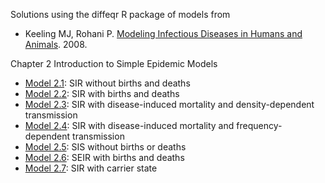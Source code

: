 
Solutions using the diffeqr R package of models from

* Keeling MJ, Rohani P. [Modeling Infectious Diseases in Humans and Animals](https://press.princeton.edu/books/hardcover/9780691116174/modeling-infectious-diseases-in-humans-and-animals). 2008.

Chapter 2 Introduction to Simple Epidemic Models

* [Model 2.1](chapter_2/model_2.1.md): SIR without births and deaths
* [Model 2.2](chapter_2/model_2.2.md): SIR with births and deaths
* [Model 2.3](chapter_2/model_2.3.md): SIR with disease-induced mortality and density-dependent transmission
* [Model 2.4](chapter_2/model_2.4.md): SIR with disease-induced mortality and frequency-dependent transmission
* [Model 2.5](chapter_2/model_2.5.md): SIS without births or deaths
* [Model 2.6](chapter_2/model_2.6.md): SEIR with births and deaths
* [Model 2.7](chapter_2/model_2.7.md): SIR with carrier state
